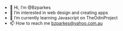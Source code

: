 - 👋 Hi, I’m @Bzparkes
- 👀 I’m interested in web design and creating apps
- 🌱 I’m currently learning Javascript on TheOdinProject
- 📫 How to reach me bzparkes@yahoo.com.au

<!---
Bzparkes/Bzparkes is a ✨ special ✨ repository because its `README.md` (this file) appears on your GitHub profile.
You can click the Preview link to take a look at your changes.
--->
